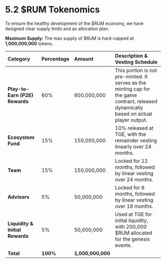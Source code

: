 
# 5.2 $RUM Tokenomics

<!-- Publication styles -->
<link rel="stylesheet" href="../assets/styles.css">

To ensure the healthy development of the $RUM economy, we have designed clear supply limits and an allocation plan.


**Maximum Supply:** The max supply of $RUM is hard-capped at **1,000,000,000** tokens.

| Category | Percentage | Amount | Description & Vesting Schedule |
| :--- | :--- | :--- | :--- |
| **Play-to-Earn (P2E) Rewards** | 60% | 600,000,000 | This portion is not pre-minted. It serves as the minting cap for the game contract, released dynamically based on actual player output. |
| **Ecosystem Fund** | 15% | 150,000,000 | 10% released at TGE, with the remainder vesting linearly over 24 months. |
| **Team** | 15% | 150,000,000 | Locked for 12 months, followed by linear vesting over 24 months. |
| **Advisors** | 5% | 50,000,000 | Locked for 6 months, followed by linear vesting over 18 months. |
| **Liquidity & Initial Rewards** | 5% | 50,000,000 | Used at TGE for initial liquidity, with 200,000 $RUM allocated for the genesis events. |
| **Total** | **100%** | **1,000,000,000** | |

</div>
